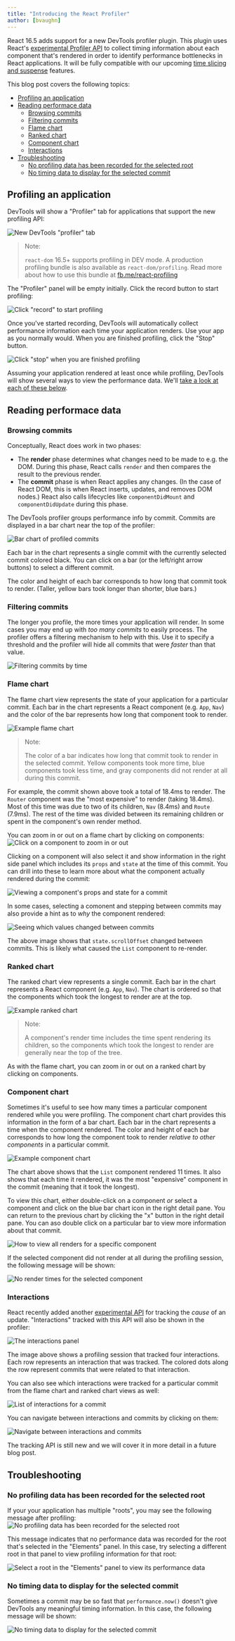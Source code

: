 ```yaml
---
title: "Introducing the React Profiler"
author: [bvaughn]
---
```

React 16.5 adds support for a new DevTools profiler plugin.
This plugin uses React's [experimental Profiler API](https://github.com/reactjs/rfcs/pull/51) to collect timing information about each component that's rendered in order to identify performance bottlenecks in React applications.
It will be fully compatible with our upcoming [time slicing and suspense](/blog/2018/03/01/sneak-peek-beyond-react-16.html) features.

This blog post covers the following topics:
* [Profiling an application](#profiling-an-application)
* [Reading performace data](#reading-performace-data)
  * [Browsing commits](#browsing-commits)
  * [Filtering commits](#filtering-commits)
  * [Flame chart](#flame-chart)
  * [Ranked chart](#ranked-chart)
  * [Component chart](#component-chart)
  * [Interactions](#interactions)
* [Troubleshooting](#troubleshooting)
  * [No profiling data has been recorded for the selected root](#no-profiling-data-has-been-recorded-for-the-selected-root)
  * [No timing data to display for the selected commit](#no-timing-data-to-display-for-the-selected-commit)

## Profiling an application

DevTools will show a "Profiler" tab for applications that support the new profiling API:

![New DevTools "profiler" tab](../images/blog/introducing-the-react-profiler/devtools-profiler-tab.png)

> Note:
>
> `react-dom` 16.5+ supports profiling in DEV mode.
> A production profiling bundle is also available as `react-dom/profiling`.
> Read more about how to use this bundle at [fb.me/react-profiling](https://fb.me/react-profiling) 

The "Profiler" panel will be empty initially. Click the record button to start profiling:

![Click "record" to start profiling](../images/blog/introducing-the-react-profiler/start-profiling.png)

Once you've started recording, DevTools will automatically collect performance information each time your application renders.
Use your app as you normally would.
When you are finished profiling, click the "Stop" button.

![Click "stop" when you are finished profiling](../images/blog/introducing-the-react-profiler/stop-profiling.png)

Assuming your application rendered at least once while profiling, DevTools will show several ways to view the performance data.
We'll [take a look at each of these below](#reading-performace-data).

## Reading performace data

### Browsing commits
Conceptually, React does work in two phases:

* The **render** phase determines what changes need to be made to e.g. the DOM. During this phase, React calls `render` and then compares the result to the previous render.
* The **commit** phase is when React applies any changes. (In the case of React DOM, this is when React inserts, updates, and removes DOM nodes.) React also calls lifecycles like `componentDidMount` and `componentDidUpdate` during this phase.

The DevTools profiler groups performance info by commit.
Commits are displayed in a bar chart near the top of the profiler:

![Bar chart of profiled commits](../images/blog/introducing-the-react-profiler/commit-selector.png)

Each bar in the chart represents a single commit with the currently selected commit colored black.
You can click on a bar (or the left/right arrow buttons) to select a different commit.

The color and height of each bar corresponds to how long that commit took to render.
(Taller, yellow bars took longer than shorter, blue bars.)

### Filtering commits

The longer you profile, the more times your application will render.
In some cases you may end up with _too many commits_ to easily process.
The profiler offers a filtering mechanism to help with this.
Use it to specify a threshold and the profiler will hide all commits that were _faster_ than that value.

![Filtering commits by time](../images/blog/introducing-the-react-profiler/filtering-commits.gif)

### Flame chart

The flame chart view represents the state of your application for a particular commit.
Each bar in the chart represents a React component (e.g. `App`, `Nav`) and the color of the bar represents how long that component took to render.

![Example flame chart](../images/blog/introducing-the-react-profiler/flame-chart.png)

> Note:
> 
> The color of a bar indicates how long that commit took to render in the selected commit.
> Yellow components took more time, blue components took less time, and gray components did not render at all during this commit.

For example, the commit shown above took a total of 18.4ms to render.
The `Router` component was the "most expensive" to render (taking 18.4ms).
Most of this time was due to two of its children, `Nav` (8.4ms) and `Route` (7.9ms).
The rest of the time was divided between its remaining children or spent in the component's own render method.

You can zoom in or out on a flame chart by clicking on components:
![Click on a component to zoom in or out](../images/blog/introducing-the-react-profiler/zoom-in-and-out.gif)

Clicking on a component will also select it and show information in the right side panel which includes its `props` and `state` at the time of this commit.
You can drill into these to learn more about what the component actually rendered during the commit:

![Viewing a component's props and state for a commit](../images/blog/introducing-the-react-profiler/props-and-state.gif)

In some cases, selecting a comonent and stepping between commits may also provide a hint as to _why_ the component rendered:

![Seeing which values changed between commits](../images/blog/introducing-the-react-profiler/see-which-props-changed.gif)

The above image shows that `state.scrollOffset` changed between commits.
This is likely what caused the `List` component to re-render.

### Ranked chart

The ranked chart view represents a single commit.
Each bar in the chart represents a React component (e.g. `App`, `Nav`).
The chart is ordered so that the components which took the longest to render are at the top.

![Example ranked chart](../images/blog/introducing-the-react-profiler/ranked-chart.png)

> Note:
>
> A component's render time includes the time spent rendering its children,
> so the components which took the longest to render are generally near the top of the tree.

As with the flame chart, you can zoom in or out on a ranked chart by clicking on components.

### Component chart

Sometimes it's useful to see how many times a particular component rendered while you were profiling.
The component chart chart provides this information in the form of a bar chart.
Each bar in the chart represents a time when the component rendered.
The color and height of each bar corresponds to how long the component took to render _relative to other components_ in a particular commit.

![Example component chart](../images/blog/introducing-the-react-profiler/component-chart.png)

The chart above shows that the `List` component rendered 11 times.
It also shows that each time it rendered, it was the most "expensive" component in the commit (meaning that it took the longest).

To view this chart, either double-click on a component _or_ select a component and click on the blue bar chart icon in the right detail pane.
You can return to the previous chart by clicking the "x" button in the right detail pane.
You can aso double click on a particular bar to view more information about that commit.

![How to view all renders for a specific component](../images/blog/introducing-the-react-profiler/see-all-commits-for-a-fiber.gif)

If the selected component did not render at all during the profiling session, the following message will be shown:

![No render times for the selected component](../images/blog/introducing-the-react-profiler/no-render-times-for-selected-component.png)

### Interactions

React recently added another [experimental API](https://fb.me/react-interaction-tracking) for tracking the _cause_ of an update.
"Interactions" tracked with this API will also be shown in the profiler:

![The interactions panel](../images/blog/introducing-the-react-profiler/interactions.png)

The image above shows a profiling session that tracked four interactions.
Each row represents an interaction that was tracked.
The colored dots along the row represent commits that were related to that interaction.

You can also see which interactions were tracked for a particular commit from the flame chart and ranked chart views as well:

![List of interactions for a commit](../images/blog/introducing-the-react-profiler/interactions-for-commit.png)

You can navigate between interactions and commits by clicking on them:

![Navigate between interactions and commits](../images/blog/introducing-the-react-profiler/navigate-between-interactions-and-commits.gif)

The tracking API is still new and we will cover it in more detail in a future blog post.

## Troubleshooting

### No profiling data has been recorded for the selected root

If your your application has multiple "roots", you may see the following message after profiling:
![No profiling data has been recorded for the selected root](../images/blog/introducing-the-react-profiler/no-profiler-data-multi-root.png)

This message indicates that no performance data was recorded for the root that's selected in the "Elements" panel.
In this case, try selecting a different root in that panel to view profiling information for that root:

![Select a root in the "Elements" panel to view its performance data](../images/blog/introducing-the-react-profiler/select-a-root-to-view-profiling-data.gif)

### No timing data to display for the selected commit

Sometimes a commit may be so fast that `performance.now()` doesn't give DevTools any meaningful timing information.
In this case, the following message will be shown:

![No timing data to display for the selected commit](../images/blog/introducing-the-react-profiler/no-timing-data-for-commit.png)